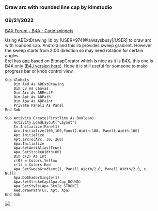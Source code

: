 ### Draw arc with rounded line cap by kimstudio
### 09/21/2022
[B4X Forum - B4A - Code snippets](https://www.b4x.com/android/forum/threads/143063/)

Using ABExtDrawing lib by [USER=974]@alwaysbusy[/USER] to draw arc with rounded cap. Android and this lib provides sweep gradient. However the sweep starts from 3:00 direction so may need rotation for certain angles.  
Erel has [one](https://www.b4x.com/android/forum/threads/round-circular-progress-bar.143040/) based on BitmapCreator which is nice as it is B4X, this one is B4A only ([B4J version here](https://www.b4x.com/android/forum/threads/draw-arc-line-with-round-cap.143061/#post-906527)). Hope it is still useful for someone to make progress bar or knob control view.  
  

```B4X
Sub Globals  
    Dim Aed As ABExtDrawing  
    Dim Cv As Canvas  
    Dim Arc As ABRectF  
    Dim Apt As ABPath  
    Dim Apa As ABPaint  
    Private Panel1 As Panel  
End Sub  
  
Sub Activity_Create(FirstTime As Boolean)  
    Activity.LoadLayout("Layout")  
    Cv.Initialize(Panel1)  
    Arc.Initialize(100,100,Panel1.Width-100, Panel1.Width-100)  
    Apt.Initialize  
    Apt.arcTo(Arc, 30, 260)  
    Apa.Initialize  
    Apa.SetAntiAlias(True)  
    Apa.SetStrokeWidth(80)  
    Dim c(2) As Int  
    c(0) = Colors.Yellow  
    c(1) = Colors.Red  
    Apa.SetSweepGradient(1, Panel1.Width/2.0, Panel1.Width/2.0, c, Null)  
    Apa.DoShaderSingle(1)  
    Apa.SetStrokeCap(Apa.Cap_ROUND)  
    Apa.SetStyle(Apa.Style_STROKE)  
    Aed.drawPath(Cv, Apt, Apa)  
End Sub
```

  
  
![](https://www.b4x.com/android/forum/attachments/133890)